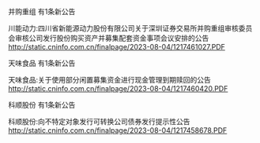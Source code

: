 并购重组 有1条新公告 

川能动力:四川省新能源动力股份有限公司关于深圳证券交易所并购重组审核委员会审核公司发行股份购买资产并募集配套资金事项会议安排的公告 http://static.cninfo.com.cn/finalpage/2023-08-04/1217461027.PDF 

天味食品 有1条新公告 

天味食品:关于使用部分闲置募集资金进行现金管理到期赎回的公告 http://static.cninfo.com.cn/finalpage/2023-08-04/1217460420.PDF 

科顺股份 有1条新公告 

科顺股份:向不特定对象发行可转换公司债券发行提示性公告 http://static.cninfo.com.cn/finalpage/2023-08-04/1217458678.PDF 

